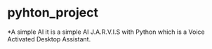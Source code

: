 # pyhton_project
*A simple AI 
it is a simple AI 
J.A.R.V.I.S with Python which is a Voice Activated Desktop Assistant.


